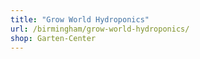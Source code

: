 ```yaml
---
title: "Grow World Hydroponics"
url: /birmingham/grow-world-hydroponics/
shop: Garten-Center
---
```

